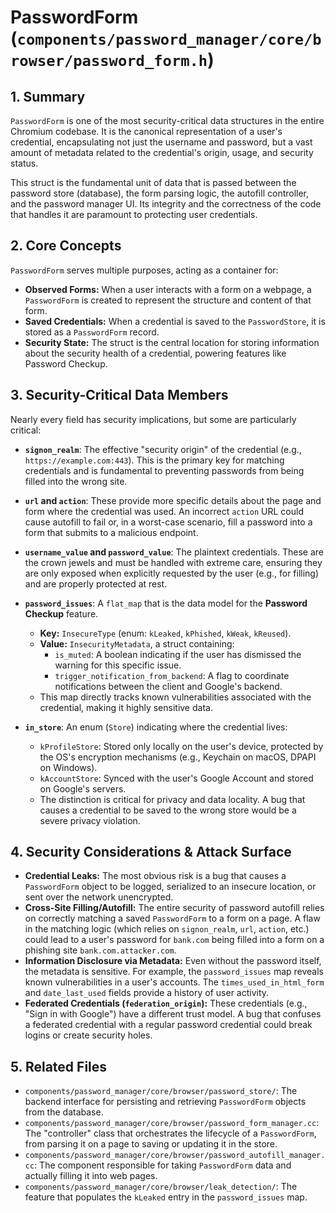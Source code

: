 # PasswordForm (`components/password_manager/core/browser/password_form.h`)

## 1. Summary

`PasswordForm` is one of the most security-critical data structures in the entire Chromium codebase. It is the canonical representation of a user's credential, encapsulating not just the username and password, but a vast amount of metadata related to the credential's origin, usage, and security status.

This struct is the fundamental unit of data that is passed between the password store (database), the form parsing logic, the autofill controller, and the password manager UI. Its integrity and the correctness of the code that handles it are paramount to protecting user credentials.

## 2. Core Concepts

`PasswordForm` serves multiple purposes, acting as a container for:

*   **Observed Forms:** When a user interacts with a form on a webpage, a `PasswordForm` is created to represent the structure and content of that form.
*   **Saved Credentials:** When a credential is saved to the `PasswordStore`, it is stored as a `PasswordForm` record.
*   **Security State:** The struct is the central location for storing information about the security health of a credential, powering features like Password Checkup.

## 3. Security-Critical Data Members

Nearly every field has security implications, but some are particularly critical:

*   **`signon_realm`**: The effective "security origin" of the credential (e.g., `https://example.com:443`). This is the primary key for matching credentials and is fundamental to preventing passwords from being filled into the wrong site.

*   **`url` and `action`**: These provide more specific details about the page and form where the credential was used. An incorrect `action` URL could cause autofill to fail or, in a worst-case scenario, fill a password into a form that submits to a malicious endpoint.

*   **`username_value` and `password_value`**: The plaintext credentials. These are the crown jewels and must be handled with extreme care, ensuring they are only exposed when explicitly requested by the user (e.g., for filling) and are properly protected at rest.

*   **`password_issues`**: A `flat_map` that is the data model for the **Password Checkup** feature.
    *   **Key:** `InsecureType` (enum: `kLeaked`, `kPhished`, `kWeak`, `kReused`).
    *   **Value:** `InsecurityMetadata`, a struct containing:
        *   `is_muted`: A boolean indicating if the user has dismissed the warning for this specific issue.
        *   `trigger_notification_from_backend`: A flag to coordinate notifications between the client and Google's backend.
    *   This map directly tracks known vulnerabilities associated with the credential, making it highly sensitive data.

*   **`in_store`**: An enum (`Store`) indicating where the credential lives:
    *   `kProfileStore`: Stored only locally on the user's device, protected by the OS's encryption mechanisms (e.g., Keychain on macOS, DPAPI on Windows).
    *   `kAccountStore`: Synced with the user's Google Account and stored on Google's servers.
    *   The distinction is critical for privacy and data locality. A bug that causes a credential to be saved to the wrong store would be a severe privacy violation.

## 4. Security Considerations & Attack Surface

*   **Credential Leaks:** The most obvious risk is a bug that causes a `PasswordForm` object to be logged, serialized to an insecure location, or sent over the network unencrypted.
*   **Cross-Site Filling/Autofill:** The entire security of password autofill relies on correctly matching a saved `PasswordForm` to a form on a page. A flaw in the matching logic (which relies on `signon_realm`, `url`, `action`, etc.) could lead to a user's password for `bank.com` being filled into a form on a phishing site `bank.com.attacker.com`.
*   **Information Disclosure via Metadata:** Even without the password itself, the metadata is sensitive. For example, the `password_issues` map reveals known vulnerabilities in a user's accounts. The `times_used_in_html_form` and `date_last_used` fields provide a history of user activity.
*   **Federated Credentials (`federation_origin`):** These credentials (e.g., "Sign in with Google") have a different trust model. A bug that confuses a federated credential with a regular password credential could break logins or create security holes.

## 5. Related Files

*   `components/password_manager/core/browser/password_store/`: The backend interface for persisting and retrieving `PasswordForm` objects from the database.
*   `components/password_manager/core/browser/password_form_manager.cc`: The "controller" class that orchestrates the lifecycle of a `PasswordForm`, from parsing it on a page to saving or updating it in the store.
*   `components/password_manager/core/browser/password_autofill_manager.cc`: The component responsible for taking `PasswordForm` data and actually filling it into web pages.
*   `components/password_manager/core/browser/leak_detection/`: The feature that populates the `kLeaked` entry in the `password_issues` map.